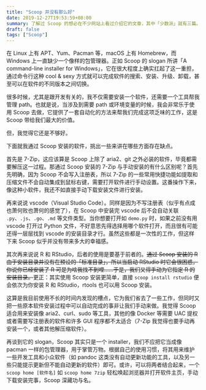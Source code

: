 ```yaml
---
title: "Scoop 并没有那么好"
date: 2019-12-27T19:53:59+08:00
summary: 了解过 Scoop 的想必在不少网站上看过介绍它的文章，其中「少数派」就有三篇。但是，这些文章几乎都是赞美，很少有指出其缺点的。
draft: false
tags: ["Scoop"]
---
```


在 Linux 上有 APT、Yum、Pacman 等，macOS 上有 Homebrew，而 Windows 上一直缺少一个像样的包管理器。正如 Scoop 的 slogan 所讲「A command-line installer for Windows」，它在很大程度上确实扛起了这一重担，通过命令行这种 cool & sexy 方式就可以完成软件的搜索、安装、升级、卸载，甚至可以在软件的不同版本之间切换。

很多时候，尤其是跟开发有关的，我不仅需要安装一个软件，还需要一个工具帮我管理 path。也就是说，当涉及到需要 path 或环境变量的时候，我会非常乐于使用 Scoop 去做，它提供了一套自动化的方法来帮我们完成这项乏味的工作，这是 Scoop 带给我们最大的价值。

但，我觉得它还是不够好。

下面就我通过 Scoop 安装的软件，挑出一些来讲在哪些方面存在缺点。

首先是 7-Zip，这应该算是 Scoop 上除了 aria2、git 之外必装的软件，毕竟都需要解压这一过程。那通过 Scoop 安装的 7-Zip 与手动安装的有什么区别呢？首先先明确，因为 Scoop 不会写入注册表，所以 7-Zip 的一些常用快捷功能如提取和压缩文件不会自动集成到鼠标右键，需要打开软件进行手动设置。这番操作下来，像这种小软件，我还不如直接手动下载安装文件进行安装。

再来说说 vscode（Visual Studio Code）。同样是因为不写注册表（似乎有点成也萧何败也萧何的感觉了），在 Scoop 中安装完 vscode 后不会自动关联 `.py`、`.js`、`.go`、`.md` 等文件类型。当你想要打开如 `demo.py` 时，如果之前没有用 vscode 打开过 Python 文件，不好意思先得选择用哪个软件打开，而且很有可能还得一层层找到 vscode 的安装目录才行。虽然这些都是一次性的工作，但这样下来 Scoop 似乎并没有带来多大的幸福感。

其次再来说说 R 和 RStudio，后者的使用是要基于前者的。~~通过 Scoop 安装的 R 由于安装目录并没有在预设的「标准目录」，所以当启动 RStudio 时它会很困惑，你说你已经安装了 R 可是为啥我找不到哩……于是，我们又得手动为它指定 R 的安装目录。~~更正：其实使用 Scoop 安装更简单，直接 `scoop install rstudio` 便会依次为你安装 R 和 RStudio，rtools 也可以用 Scoop 安装。

这算是我目前使用不长的时间内发现的槽点，它为我们省去了一些工作，但同时又把一些原本软件安装过程中可以自动完成的事非让我们手动来做。我觉得 Scoop 适合用来安装像 aria2、curl、sudo 等工具，其他的像 Docker 等需要 UAC 提权或者需要写注册表的软件和许多 GUI 程序都不太适合（7-Zip 我觉得也要手动再安装一个，或者其他解压缩软件）。

再谈到它的 slogan，Scoop 其实只是一个 installer，我们不应把它当成像 pacman 一样的包管理器，用于掌管万物。根据自己的使用习惯，将其用来维护一些开发工具和小众软件（如 pandoc 这类没有自动更新功能的工具，以及另一些只能提示更新但不能自动更新的软件）即可。或许，可以将两者结合起来，一个 `scoop home [软件名]` 如 `scoop home 7zip` 轻松唤起浏览器并打开软件主页，手动下载安装完事，Scoop 深藏功与名。
